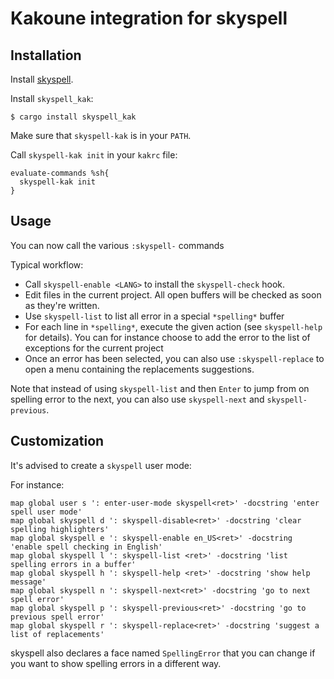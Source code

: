 # Kakoune integration for skyspell


## Installation

Install [skyspell](https://git.sr.ht/~dmerej/skyspell).

Install `skyspell_kak`:

```
$ cargo install skyspell_kak
```

Make sure that `skyspell-kak` is in your `PATH`.


Call `skyspell-kak init` in your `kakrc` file:

```
evaluate-commands %sh{
  skyspell-kak init
}
```

## Usage

You can now call the various `:skyspell-` commands

Typical workflow:

* Call `skyspell-enable <LANG>` to install the `skyspell-check` hook.
* Edit files in the current project. All open buffers will be checked
  as soon as they're written.
* Use `skyspell-list` to list all error in a special `*spelling*` buffer
* For each line in `*spelling*`, execute the given action (see
  `skyspell-help` for details). You can for instance choose to add
  the error to the list of exceptions for the current project
* Once an error has been selected, you can also use `:skyspell-replace` to
  open a menu containing the replacements suggestions.

Note that instead of using `skyspell-list` and then `Enter` to jump from
on spelling error to the next, you can also use `skyspell-next` and
`skyspell-previous`.

## Customization

It's advised to create a `skyspell` user mode:

For instance:

```
map global user s ': enter-user-mode skyspell<ret>' -docstring 'enter spell user mode'
map global skyspell d ': skyspell-disable<ret>' -docstring 'clear spelling highlighters'
map global skyspell e ': skyspell-enable en_US<ret>' -docstring 'enable spell checking in English'
map global skyspell l ': skyspell-list <ret>' -docstring 'list spelling errors in a buffer'
map global skyspell h ': skyspell-help <ret>' -docstring 'show help message'
map global skyspell n ': skyspell-next<ret>' -docstring 'go to next spell error'
map global skyspell p ': skyspell-previous<ret>' -docstring 'go to previous spell error'
map global skyspell r ': skyspell-replace<ret>' -docstring 'suggest a list of replacements'
```

skyspell also declares a face named `SpellingError` that you can change if you want
to show spelling errors in a different way.
